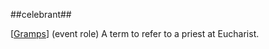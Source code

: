 ##celebrant##

\[[Gramps](SOURCES.md#Gramps)\] (event role) A term to refer to a priest at Eucharist. 
